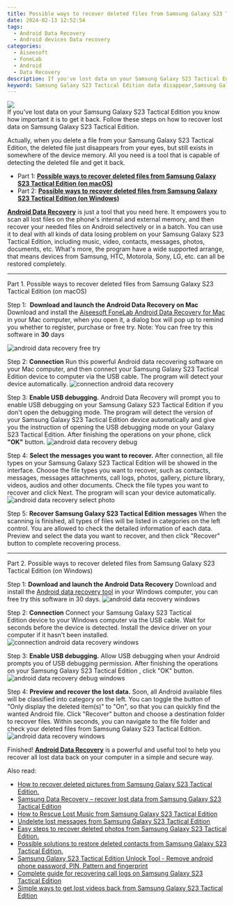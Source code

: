 ```yaml
---
title: Possible ways to recover deleted files from Samsung Galaxy S23 Tactical Edition
date: 2024-02-13 12:52:54
tags: 
  - Android Data Recovery
  - Android devices Data recovery
categories: 
  - Aiseesoft
  - FoneLab
  - Android
  - Data Recovery
description: If you've lost data on your Samsung Galaxy S23 Tactical Edition you know how important it is to get it back. Follow these steps on how to recover lost data on Samsung Galaxy S23 Tactical Edition.
keyword: Samsung Galaxy S23 Tactical Edition data disappear,Samsung Galaxy S23 Tactical Edition data lost,save lost data on Samsung Galaxy S23 Tactical Edition,Samsung Galaxy S23 Tactical Edition files lost,retrieve deleted files Samsung Galaxy S23 Tactical Edition,Samsung Galaxy S23 Tactical Edition data recovery,how to refind deleted data from Samsung Galaxy S23 Tactical Edition,how to retrieve deleted data from my Samsung Galaxy S23 Tactical Edition,how can i get data back on Samsung Galaxy S23 Tactical Edition,Samsung Galaxy S23 Tactical Edition reset but recover data,recover deleted data 2018 for Samsung Galaxy S23 Tactical Edition,how do i recover data on Samsung Galaxy S23 Tactical Edition
---
```


<img src="https://img0mobiles.techidaily.com/images/best-assets/devices/samsung/samsung-galaxy-s23-tactical-edition/5.jpg" class="atpl-imgstyle"  />

<div class="atpl-content atpl-for-fonelab-android recover-data">

<div class="atpl-post-description-part-1">
If you've lost data on your Samsung Galaxy S23 Tactical Edition you know how important it is to get it back. Follow these steps on how to recover lost data on Samsung Galaxy S23 Tactical Edition.
</div>
<div class="atpl-post-device-model-description">

</div>




<div class="atpl-post-description-part-2">
<div class="tpl-content-sub-paragraph-normal">
  <p>
    Actually, when you delete a file from your Samsung Galaxy S23 Tactical Edition, the deleted file just disappears from your eyes, but still exists in somewhere of the device memory. All you need is a tool that is capable of detecting the deleted file and get it back.
  </p>
</div>
</div>


<ul>
  <li>Part 1: <strong><a href="#p1">Possible ways to recover deleted files from Samsung Galaxy S23 Tactical Edition (on macOS)</a></strong></li>
  <li>Part 2: <strong><a href="#p2">Possible ways to recover deleted files from Samsung Galaxy S23 Tactical Edition (on Windows)</a></strong></li>
</ul>


<div class="atpl-post-description-part-3">
<div class="tpl-content-sub-paragraph-normal">
  <p>
    <a href="https://tools.techidaily.com/aiseesoft-android-data-recovery/" target="_blank" rel="noopener"><strong>Android Data Recovery</strong></a> is just a tool that you need here. It empowers you to scan all lost files on the phone's internal and external memory, and then recover your needed files on Android selectively or in a batch. You can use it to deal with all kinds of data losing problem on your Samsung Galaxy S23 Tactical Edition, including music, video, contacts, messages, photos, documents, etc. What's more, the program have a wide supported arrange, that means devices from Samsung, HTC, Motorola, Sony, LG, etc. can all be restored completely.
  </p>
</div>
</div>


<!-- Part 1 -->
<a id="p1" name="p1" ></a><hr>

<div>
  <span class="atpl-step-part-style">Part 1. Possible ways to recover deleted files from Samsung Galaxy S23 Tactical Edition (on macOS)</span>
</div>  

<span class="atpl-stepstyle-a"><span>Step 1: </span></span> <strong>Download and launch the Android Data Recovery on Mac</strong>
Download and install the <a href="https://tools.techidaily.com/aiseesoft-android-data-recovery-for-mac/" target="_blank" rel="noopener">Aiseesoft FoneLab Android Data Recovery for Mac</a> in your Mac computer, when you open it, a dialog box will pop up to remind you whether to register, purchase or free try.
Note: You can free try this software in <strong>30</strong> days

<img src="https://tools.techidaily.com/images/apps/aiseesoft/android-data-recovery/mac-free-try.png" class="atpl-imgstyle" alt="android data recovery free try" />

<span class="atpl-stepstyle-a"><span>Step 2: </span></span> <strong>Connection</strong>
Run this powerful Android data recovering software on your Mac computer, and then connect your Samsung Galaxy S23 Tactical Edition device to computer via the USB cable. The program will detect your device automatically.
<img src="https://tools.techidaily.com/images/apps/aiseesoft/android-data-recovery/mac-connection-interface.jpg" class="atpl-imgstyle" alt="connection android data recovery" />

<span class="atpl-stepstyle-a"><span>Step 3: </span></span> <strong>Enable USB debugging.</strong>
Android Data Recovery will prompt you to enable USB debugging on your Samsung Galaxy S23 Tactical Edition  if you don't open the debugging mode. The program will detect the version of your Samsung Galaxy S23 Tactical Edition device automatically and give you the instruction of opening the USB debugging mode on your Galaxy S23 Tactical Edition. After finishing the operations on your phone, click <strong>"OK"</strong> button.
<img src="https://tools.techidaily.com/images/apps/aiseesoft/android-data-recovery/mac-android-usb-debug.jpg"  class="atpl-imgstyle" alt="android data recovery debug" />

<span class="atpl-stepstyle-a"><span>Step 4: </span></span> <strong>Select the messages you want to recover.</strong>
After connection, all file types on your Samsung Galaxy S23 Tactical Edition will be showed in the interface. Choose the file types you want to recover, such as contacts, messages, messages attachments, call logs, photos, gallery, picture library, videos, audios and other documents. Check the file types you want to recover and click Next. The program will scan your device automatically.
<img src="https://tools.techidaily.com/images/apps/aiseesoft/android-data-recovery/mac-choose-type-photos.jpg" class="atpl-imgstyle" alt="android data recovery select photo" />

<span class="atpl-stepstyle-a"><span>Step 5: </span></span> <strong>Recover Samsung Galaxy S23 Tactical Edition messages</strong>
When the scanning is finished, all types of files will be listed in categories on the left control. You are allowed to check the detailed information of each data. Preview and select the data you want to recover, and then click "Recover" button to complete recovering process.


<a id="p2" name="p2"></a><hr>

<!-- Part 2 -->
<div>
  <span class="atpl-step-part-style">Part 2. Possible ways to recover deleted files from Samsung Galaxy S23 Tactical Edition (on Windows)</span>
</div>

<span class="atpl-stepstyle-a"><span>Step 1: </span></span> <strong>Download and launch the Android Data Recovery</strong>
Download and install the <a href="https://tools.techidaily.com/aiseesoft-android-data-recovery-for-win/" target="_blank" rel="noopener">Android data recovery tool</a> in your Windows computer, you can free try this software in 30 days.
<img src="https://tools.techidaily.com/images/apps/aiseesoft/android-data-recovery/win-start-interface.png"  class="atpl-imgstyle" alt="android data recovery windows" />

<span class="atpl-stepstyle-a"><span>Step 2: </span></span> <strong>Connection</strong>
Connect your Samsung Galaxy S23 Tactical Edition device to your Windows computer via the USB cable. Wait for seconds before the device is detected. Install the device driver on your computer if it hasn't been installed.
<img src="https://tools.techidaily.com/images/apps/aiseesoft/android-data-recovery/win-connection-interface.png" class="atpl-imgstyle" alt="connection android data recovery windows" />

<span class="atpl-stepstyle-a"><span>Step 3: </span></span> <strong>Enable USB debugging.</strong>
Allow USB debugging when your Android prompts you of USB debugging permission. After finishing the operations on your Samsung Galaxy S23 Tactical Edition , click "OK" button.
<img src="https://tools.techidaily.com/images/apps/aiseesoft/android-data-recovery/win-android-usb-debug.png" class="atpl-imgstyle" alt="android data recovery debug windows" />

<span class="atpl-stepstyle-a"><span>Step 4: </span></span> <strong>Preview and recover the lost data.</strong>
Soon, all Android available files will be classified into category on the left. You can toggle the button of "Only display the deleted item(s)" to "On", so that you can quickly find the wanted Android file. Click "Recover" button and choose a destination folder to recover files. Within seconds, you can navigate to the file folder and check your deleted files from Samsung Galaxy S23 Tactical Edition.
<img src="https://tools.techidaily.com/images/apps/aiseesoft/android-data-recovery/win-recover-photos.png" class="atpl-imgstyle" alt="android data recovery windows" />

<div class="atpl-post-description-part-4">
<div class="tpl-content-sub-paragraph-normal">
    <p>
        Finished! <a href="https://tools.techidaily.com/aiseesoft-android-data-recovery/" target="_blank" rel="noopener"><strong>Android Data Recovery</strong></a> is a powerful and useful tool to help you recover all lost data back on your computer in a simple and secure way.
    </p>
</div>
</div>


<ins class="adsbygoogle"
     style="display:block"
     data-ad-client="ca-pub-7571918770474297"
     data-ad-slot="8358498916"
     data-ad-format="auto"
     data-full-width-responsive="true"></ins>

<span class="atpl-alsoreadstyle">Also read:</span>
<div><ul>
<li><a href="/how-to-recover-deleted-pictures-from-samsung-galaxy-s23-tactical-edition-by-fonelab-android-recover-pictures/" target="_blank" rel="noopener"><u>How to recover deleted pictures from Samsung Galaxy S23 Tactical Edition.</u></a></li>
<li><a href="/samsung-data-recovery-recover-lost-data-from-samsung-galaxy-s23-tactical-edition-by-fonelab-android-recover-data/" target="_blank" rel="noopener"><u>Samsung Data Recovery – recover lost data from Samsung Galaxy S23 Tactical Edition</u></a></li>
<li><a href="/how-to-rescue-lost-music-from-samsung-galaxy-s23-tactical-edition-by-fonelab-android-recover-music/" target="_blank" rel="noopener"><u>How to Rescue Lost Music from Samsung Galaxy S23 Tactical Edition</u></a></li>
<li><a href="/undelete-lost-messages-from-samsung-galaxy-s23-tactical-edition-by-fonelab-android-recover-messages/" target="_blank" rel="noopener"><u>Undelete lost messages from Samsung Galaxy S23 Tactical Edition</u></a></li>
<li><a href="/easy-steps-to-recover-deleted-photos-from-samsung-galaxy-s23-tactical-edition-by-fonelab-android-recover-photos/" target="_blank" rel="noopener"><u>Easy steps to recover deleted photos from Samsung Galaxy S23 Tactical Edition.</u></a></li>
<li><a href="/possible-solutions-to-restore-deleted-contacts-from-samsung-galaxy-s23-tactical-edition-by-fonelab-android-recover-contacts/" target="_blank" rel="noopener"><u>Possible solutions to restore deleted contacts from Samsung Galaxy S23 Tactical Edition.</u></a></li>
<li><a href="/samsung-galaxy-s23-tactical-edition-unlock-tool-remove-android-phone-password-pin-pattern-and-fingerprint-by-drfone-android-unlock-android-unlock/" target="_blank" rel="noopener"><u>Samsung Galaxy S23 Tactical Edition Unlock Tool - Remove android phone password, PIN, Pattern and fingerprint</u></a></li>
<li><a href="/complete-guide-for-recovering-call-logs-on-samsung-galaxy-s23-tactical-edition-by-fonelab-android-recover-call-logs/" target="_blank" rel="noopener"><u>Complete guide for recovering call logs on Samsung Galaxy S23 Tactical Edition</u></a></li>
<li><a href="/simple-ways-to-get-lost-videos-back-from-samsung-galaxy-s23-tactical-edition-by-fonelab-android-recover-video/" target="_blank" rel="noopener"><u>Simple ways to get lost videos back from Samsung Galaxy S23 Tactical Edition</u></a></li>
</ul></div>

</div>
